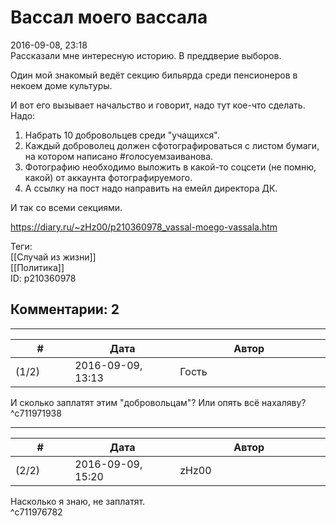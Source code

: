Вассал моего вассала
====================

  
2016-09-08, 23:18  
 Рассказали мне интересную историю. В преддверие выборов.   
   
 Один мой знакомый ведёт секцию бильярда среди пенсионеров в некоем доме культуры.   
   
 И вот его вызывает начальство и говорит, надо тут кое-что сделать. Надо:   
 1. Набрать 10 добровольцев среди "учащихся".   
 2. Каждый доброволец должен сфотографироваться с листом бумаги, на котором написано #голосуемзаиванова.   
 3. Фотографию необходимо выложить в какой-то соцсети (не помню, какой) от аккаунта фотографируемого.   
 4. А ссылку на пост надо направить на емейл директора ДК.   
   
 И так со всеми секциями.   
  
<https://diary.ru/~zHz00/p210360978_vassal-moego-vassala.htm>  
  
Теги:  
[[Случай из жизни]]  
[[Политика]]  
ID: p210360978  


Комментарии: 2
--------------

  


---



|         #         |              Дата              |                     Автор                     |           ID           |
| --- | --- | --- | --- |
| (1/2) | 2016-09-09, 13:13 | Гость | c711971938 |

  
 И сколько заплатят этим "добровольцам"? Или опять всё нахаляву?   
 ^c711971938

---



|         #         |              Дата              |                     Автор                     |           ID           |
| --- | --- | --- | --- |
| (2/2) | 2016-09-09, 15:20 | zHz00 | c711976782 |

  
 Насколько я знаю, не заплатят.   
 ^c711976782